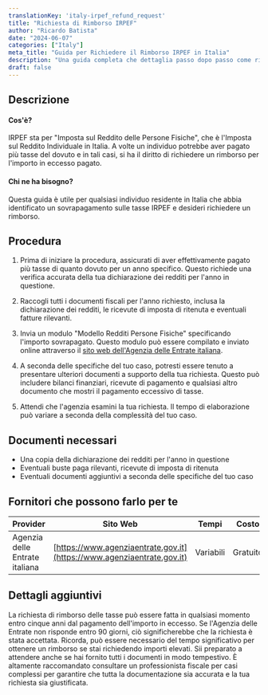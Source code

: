 ```yaml
---
translationKey: 'italy-irpef_refund_request'
title: "Richiesta di Rimborso IRPEF"
author: "Ricardo Batista"
date: "2024-06-07"
categories: ["Italy"]
meta_title: "Guida per Richiedere il Rimborso IRPEF in Italia"
description: "Una guida completa che dettaglia passo dopo passo come richiedere un rimborso IRPEF in Italia."
draft: false
---
```


## Descrizione
#### Cos'è?
IRPEF sta per "Imposta sul Reddito delle Persone Fisiche", che è l'Imposta sul Reddito Individuale in Italia. A volte un individuo potrebbe aver pagato più tasse del dovuto e in tali casi, si ha il diritto di richiedere un rimborso per l'importo in eccesso pagato.

#### Chi ne ha bisogno?
Questa guida è utile per qualsiasi individuo residente in Italia che abbia identificato un sovrapagamento sulle tasse IRPEF e desideri richiedere un rimborso.

## Procedura
1. Prima di iniziare la procedura, assicurati di aver effettivamente pagato più tasse di quanto dovuto per un anno specifico. Questo richiede una verifica accurata della tua dichiarazione dei redditi per l'anno in questione.

2. Raccogli tutti i documenti fiscali per l'anno richiesto, inclusa la dichiarazione dei redditi, le ricevute di imposta di ritenuta e eventuali fatture rilevanti.

3. Invia un modulo "Modello Redditi Persone Fisiche" specificando l'importo sovrapagato. Questo modulo può essere compilato e inviato online attraverso il [sito web dell'Agenzia delle Entrate italiana](https://www.agenziaentrate.gov.it/portale/web/guest).

4. A seconda delle specifiche del tuo caso, potresti essere tenuto a presentare ulteriori documenti a supporto della tua richiesta. Questo può includere bilanci finanziari, ricevute di pagamento e qualsiasi altro documento che mostri il pagamento eccessivo di tasse.

5. Attendi che l'agenzia esamini la tua richiesta. Il tempo di elaborazione può variare a seconda della complessità del tuo caso.

## Documenti necessari
- Una copia della dichiarazione dei redditi per l'anno in questione
- Eventuali buste paga rilevanti, ricevute di imposta di ritenuta
- Eventuali documenti aggiuntivi a seconda delle specifiche del tuo caso

## Fornitori che possono farlo per te

| Provider        |     Sito Web     |     Tempi    |       Costo      |
| --------------- | --------------- |  :-------------: | :-------------: |
| Agenzia delle Entrate italiana      |  [https://www.agenziaentrate.gov.it](https://www.agenziaentrate.gov.it)       |  Variabili      |   Gratuito      |

## Dettagli aggiuntivi
La richiesta di rimborso delle tasse può essere fatta in qualsiasi momento entro cinque anni dal pagamento dell'importo in eccesso. Se l'Agenzia delle Entrate non risponde entro 90 giorni, ciò significherebbe che la richiesta è stata accettata.
Ricorda, può essere necessario del tempo significativo per ottenere un rimborso se stai richiedendo importi elevati. Sii preparato a attendere anche se hai fornito tutti i documenti in modo tempestivo.
È altamente raccomandato consultare un professionista fiscale per casi complessi per garantire che tutta la documentazione sia accurata e la tua richiesta sia giustificata.